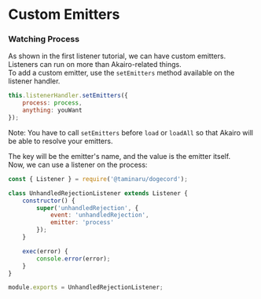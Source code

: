 # Custom Emitters

### Watching Process

As shown in the first listener tutorial, we can have custom emitters.  
Listeners can run on more than Akairo-related things.  
To add a custom emitter, use the `setEmitters` method available on the listener handler.  

```js
this.listenerHandler.setEmitters({
    process: process,
    anything: youWant
});
```

Note: You have to call `setEmitters` before `load` or `loadAll` so that Akairo will be able to resolve your emitters.

The key will be the emitter's name, and the value is the emitter itself.  
Now, we can use a listener on the process:  

```js
const { Listener } = require('@taminaru/dogecord');

class UnhandledRejectionListener extends Listener {
    constructor() {
        super('unhandledRejection', {
            event: 'unhandledRejection',
            emitter: 'process'
        });
    }

    exec(error) {
        console.error(error);
    }
}

module.exports = UnhandledRejectionListener;
```
